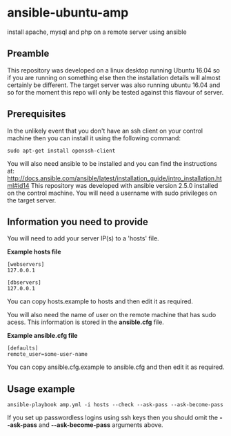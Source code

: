 # ansible-ubuntu-amp
install apache, mysql and php on a remote server using ansible

## Preamble
This repository was developed on a linux desktop running Ubuntu 16.04 so if you are running on something else then the installation details will almost certainly be different.
The target server was also running ubuntu 16.04 and so for the moment this repo will only be tested against this flavour of server.

## Prerequisites
In the unlikely event that you don't have an ssh client on your control machine then you can install it using the following command:
```
sudo apt-get install openssh-client
```
You will also need ansible to be installed and you can find the instructions at: http://docs.ansible.com/ansible/latest/installation_guide/intro_installation.html#id14
This repository was developed with ansible version 2.5.0 installed on the control machine.
You will need a username with sudo privileges on the target server.

## Information you need to provide
You will need to add your server IP(s) to a 'hosts' file.

**Example hosts file**
```
[webservers]
127.0.0.1

[dbservers]
127.0.0.1
```
You can copy hosts.example to hosts and then edit it as required.

You will also need the name of user on the remote machine that has sudo acess. This information is stored in the **ansible.cfg** file.

**Example ansible.cfg file**
```
[defaults]
remote_user=some-user-name
```
You can copy ansible.cfg.example to ansible.cfg and then edit it as required.

## Usage example
```
ansible-playbook amp.yml -i hosts --check --ask-pass --ask-become-pass
```
If you set up passwordless logins using ssh keys then you should omit the **--ask-pass** and **--ask-become-pass** arguments above.
